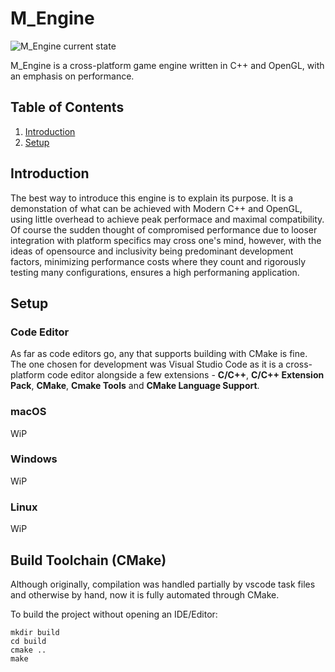 # M_Engine 
![M_Engine current state](./engine/resources/img/ref-current/current.gif)

M_Engine is a cross-platform game engine written in C++ and OpenGL, with an emphasis on performance.

## Table of Contents
1. [Introduction](#introduction)
2. [Setup](#setup)

## Introduction <a name="introduction"></a>
The best way to introduce this engine is to explain its purpose. It is a demonstation of what can be achieved with Modern C++ and OpenGL, using little overhead to achieve peak performace and maximal compatibility. Of course the sudden thought of compromised performance due to looser integration with platform specifics may cross one's mind, however, with the ideas of opensource and inclusivity being predominant development factors, minimizing performance costs where they count and rigorously testing many configurations, ensures a high performaning application.

## Setup <a name="setup"></a>
### Code Editor
As far as code editors go, any that supports building with CMake is fine. The one chosen for development was Visual Studio Code as it is a cross-platform code editor alongside a few extensions - **C/C++**, **C/C++ Extension Pack**, **CMake**, **Cmake Tools** and **CMake Language Support**.

### macOS
WiP

### Windows
WiP

### Linux
WiP

## Build Toolchain (CMake)
Although originally, compilation was handled partially by vscode task files and otherwise by hand, now it is fully automated through CMake.

To build the project without opening an IDE/Editor:

```shell
mkdir build
cd build
cmake ..
make
```